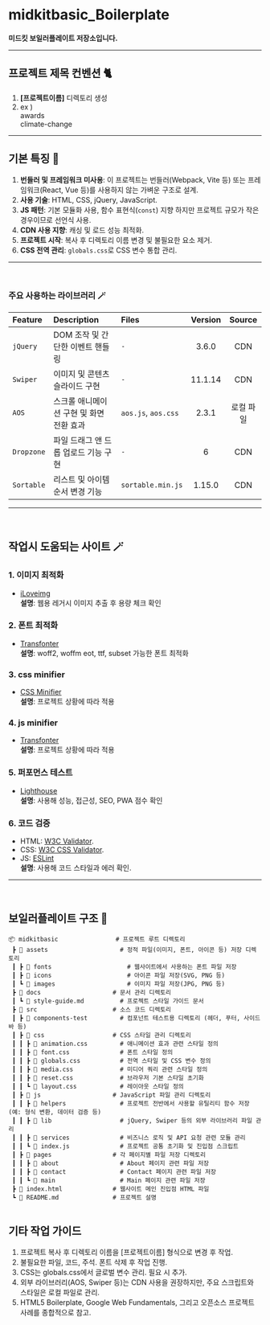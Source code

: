 # midkitbasic_Boilerplate

**미드킷 보일러플레이트 저장소입니다.**  

***

## 프로젝트 제목 컨벤션 🐈

1. **[프로젝트이름]** 디렉토리 생성
2. ex )  
      awards  
      climate-change
***

## 기본 특징 🐉

1. **번들러 및 프레임워크 미사용**: 이 프로젝트는 번들러(Webpack, Vite 등) 또는 프레임워크(React, Vue 등)를 사용하지 않는 가벼운 구조로 설계.
2. **사용 기술**: HTML, CSS, jQuery, JavaScript.
3. **JS 패턴**: 기본 모듈화 사용, 함수 표현식(`const`) 지향 하지만 프로젝트 규모가 작은 경우이므로 선언식 사용.
4. **CDN 사용 지향**: 캐싱 및 로드 성능 최적화.
5. **프로젝트 시작**: 복사 후 디렉토리 이름 변경 및 불필요한 요소 제거.
6. **CSS 전역 관리**: `globals.css`로 CSS 변수 통합 관리.

---

<br>  

### **주요 사용하는 라이브러리** 🪄
| Feature          | Description               | Files                             | Version   | Source       |
| :-------------- | :----------------------- | :-------------------------------- | :--------:| :----------: |
| `jQuery`         | DOM 조작 및 간단한 이벤트 핸들링  | `-`             | 3.6.0     | CDN          |
| `Swiper`         | 이미지 및 콘텐츠 슬라이드 구현           | `-` | 11.1.14  | CDN          |
| `AOS`            | 스크롤 애니메이션 구현 및 화면 전환 효과        | `aos.js`, `aos.css`               | 2.3.1     | 로컬 파일    |
| `Dropzone`       | 파일 드래그 앤 드롭 업로드 기능 구현      | `-` | 6       | CDN          |
| `Sortable`       | 리스트 및 아이템 순서 변경 기능                | `sortable.min.js`                 | 1.15.0    | CDN          |

***
<br>

## 작업시 도움되는 사이트 🪄
### 1. 이미지 최적화
  - [iLoveimg](https://www.iloveimg.com/ko/compress-image)  
  **설명**: 웹용 레거시 이미지 추출 후 용량 체크 확인
### 2. 폰트 최적화 
  - [Transfonter](https://transfonter.org/)  
  **설명**: woff2, woffm eot, ttf, subset 가능한 폰트 최적화 
### 3. css minifier
  - [CSS Minifier](https://www.toptal.com/developers/cssminifier)  
  **설명**: 프로젝트 상황에 따라 적용
### 4. js minifier 
  - [Transfonter](https://www.toptal.com/developers/javascript-minifier)  
  **설명**: 프로젝트 상황에 따라 적용
### 5. 퍼포먼스 테스트
  - [Lighthouse](https://developers.google.com/web/tools/lighthouse)  
  **설명**: 사용해 성능, 접근성, SEO, PWA 점수 확인
### 6. 코드 검증
- HTML: [W3C Validator](https://validator.w3.org/).
- CSS: [W3C CSS Validator](https://jigsaw.w3.org/css-validator/).
- JS: [ESLint](https://eslint.org/)  
**설명**: 사용해 코드 스타일과 에러 확인.

***
<br>

##  보일러플레이트 구조 🧱

```
📦 midkitbasic                # 프로젝트 루트 디렉토리
 ┣ 📂 assets                    # 정적 파일(이미지, 폰트, 아이콘 등) 저장 디렉토리
 ┃ ┣ 📂 fonts                     # 웹사이트에서 사용하는 폰트 파일 저장
 ┃ ┣ 📂 icons                     # 아이콘 파일 저장(SVG, PNG 등)
 ┃ ┗ 📂 images                    # 이미지 파일 저장(JPG, PNG 등)
 ┣ 📂 docs                    # 문서 관리 디렉토리
 ┃ ┗ 📜 style-guide.md          # 프로젝트 스타일 가이드 문서
 ┣ 📂 src                     # 소스 코드 디렉토리
 ┃ ┣ 📂 components-test         # 컴포넌트 테스트용 디렉토리 (헤더, 푸터, 사이드바 등)
 ┃ ┣ 📂 css                   # CSS 스타일 관리 디렉토리
 ┃ ┃ ┣ 📜 animation.css         # 애니메이션 효과 관련 스타일 정의
 ┃ ┃ ┣ 📜 font.css              # 폰트 스타일 정의
 ┃ ┃ ┣ 📜 globals.css           # 전역 스타일 및 CSS 변수 정의
 ┃ ┃ ┣ 📜 media.css             # 미디어 쿼리 관련 스타일 정의
 ┃ ┃ ┣ 📜 reset.css             # 브라우저 기본 스타일 초기화
 ┃ ┃ ┗ 📜 layout.css            # 레이아웃 스타일 정의
 ┃ ┣ 📂 js                    # JavaScript 파일 관리 디렉토리
 ┃ ┃ ┣ 📂 helpers               # 프로젝트 전반에서 사용할 유틸리티 함수 저장 (예: 형식 변환, 데이터 검증 등)
 ┃ ┃ ┣ 📂 lib                   # jQuery, Swiper 등의 외부 라이브러리 파일 관리
 ┃ ┃ ┣ 📂 services              # 비즈니스 로직 및 API 요청 관련 모듈 관리
 ┃ ┃ ┗ 📜 index.js              # 프로젝트 공통 초기화 및 진입점 스크립트
 ┃ ┣ 📂 pages                 # 각 페이지별 파일 저장 디렉토리
 ┃ ┃ ┣ 📂 about                 # About 페이지 관련 파일 저장
 ┃ ┃ ┣ 📂 contact               # Contact 페이지 관련 파일 저장
 ┃ ┃ ┗ 📂 main                  # Main 페이지 관련 파일 저장
 ┣ 📜 index.html              # 웹사이트 메인 진입점 HTML 파일
 ┗ 📜 README.md               # 프로젝트 설명


```

##  기타 작업 가이드
1. 프로젝트 복사 후 디렉토리 이름을 [프로젝트이름] 형식으로 변경 후 작업.
2. 불필요한 파일, 코드, 주석. 폰트 삭제 후 작업 진행.
3. CSS는 globals.css에서 글로벌 변수 관리. 필요 시 추가.
4. 외부 라이브러리(AOS, Swiper 등)는 CDN 사용을 권장하지만, 주요 스크립트와 스타일은 로컬 파일로 관리.
5. HTML5 Boilerplate, Google Web Fundamentals, 그리고 오픈소스 프로젝트 사례를 종합적으로 참고.
